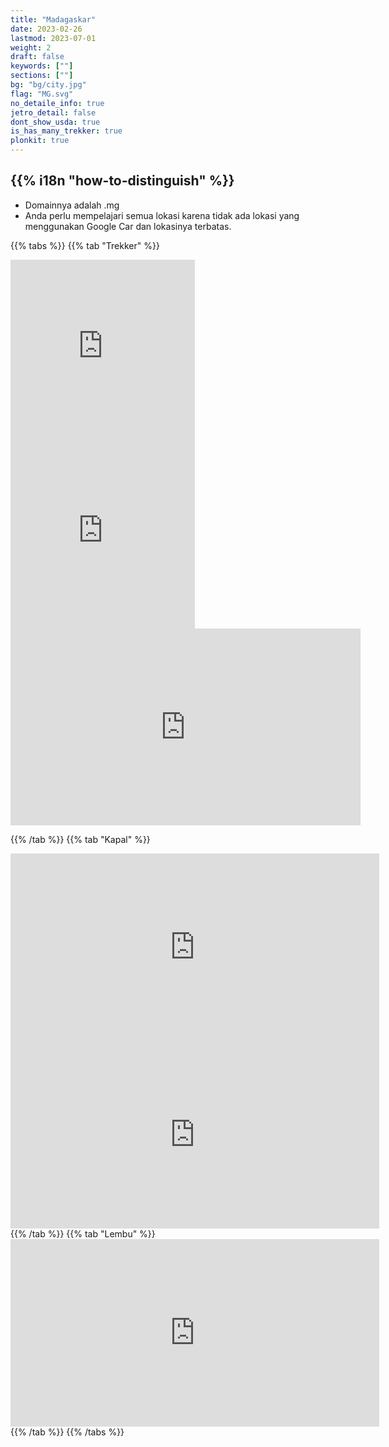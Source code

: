 ```yaml
---
title: "Madagaskar"
date: 2023-02-26
lastmod: 2023-07-01
weight: 2
draft: false
keywords: [""]
sections: [""]
bg: "bg/city.jpg"
flag: "MG.svg"
no_detaile_info: true
jetro_detail: false
dont_show_usda: true
is_has_many_trekker: true
plonkit: true
---
```


<div class="main-desciption country-description">
    <h2 class="section-title">{{% i18n "how-to-distinguish" %}}</h2>
    <ul class="rule-list">
        <li>Domainnya adalah <span class="quiz">.mg</span></li>
        <li>Anda perlu mempelajari semua lokasi karena tidak ada lokasi yang menggunakan Google Car dan lokasinya terbatas.</li>
    </ul>
</div>

{{% tabs %}}
{{% tab "Trekker" %}}
<div class="googlemap-if">
<iframe src="https://www.google.com/maps/embed?pb=!4v1682020963172!6m8!1m7!1sm7AX8lqdxkUmpkFY-AhIMQ!2m2!1d-18.92382582069827!2d47.53177034625296!3f66.53231343173096!4f22.835800446454456!5f0.4000000000000002" width="295" height="295" style="border:0;" allowfullscreen="" loading="lazy" referrerpolicy="no-referrer-when-downgrade"></iframe>
<iframe src="https://www.google.com/maps/embed?pb=!4v1682021034347!6m8!1m7!1svBxu5kas7e10HQwYvjFS6g!2m2!1d-18.92328094594912!2d47.5301458949846!3f277.51162859199894!4f1.5833064148211378!5f0.4000000000000002" width="295" height="295" style="border:0;" allowfullscreen="" loading="lazy" referrerpolicy="no-referrer-when-downgrade"></iframe>
</div>


<div class="googlemap-if">
<iframe width="560" height="315" src="https://www.youtube.com/embed/EQx88t1-FAM?start=3190" title="YouTube video player" frameborder="0" allow="accelerometer; autoplay; clipboard-write; encrypted-media; gyroscope; picture-in-picture; web-share" allowfullscreen></iframe>
</div>

{{% /tab %}}
{{% tab "Kapal" %}}
<div class="googlemap-if">
<iframe src="https://www.google.com/maps/embed?pb=!4v1681432674789!6m8!1m7!1sAY9_EEKUCnppOC7UJcRoOg!2m2!1d-22.21717804510507!2d43.27859531339001!3f298.32003224073003!4f-8.301811380990216!5f0.4000000000000002" width="590" height="300" style="border:0;" allowfullscreen="" loading="lazy" referrerpolicy="no-referrer-when-downgrade"></iframe>
<iframe src="https://www.google.com/maps/embed?pb=!4v1681432842668!6m8!1m7!1sA3Nwp5mbVkMHUB_Y9cJRZA!2m2!1d-21.82954985767571!2d43.29258799976509!3f347.32169245851566!4f-19.93599673144614!5f0.4000000000000002" width="590" height="300" style="border:0;" allowfullscreen="" loading="lazy" referrerpolicy="no-referrer-when-downgrade"></iframe>
</div>
{{% /tab %}}
{{% tab "Lembu" %}}
<div class="googlemap-if">
<iframe src="https://www.google.com/maps/embed?pb=!4v1681432367131!6m8!1m7!1sT_x6tKUcG9AYJuql40_4Xg!2m2!1d-22.10519356015425!2d43.25158079458464!3f335.6901864595806!4f-27.15287173309057!5f0.7244172100979407" width="590" height="300" style="border:0;" allowfullscreen="" loading="lazy" referrerpolicy="no-referrer-when-downgrade"></iframe>
</div>
{{% /tab %}}
{{% /tabs %}}